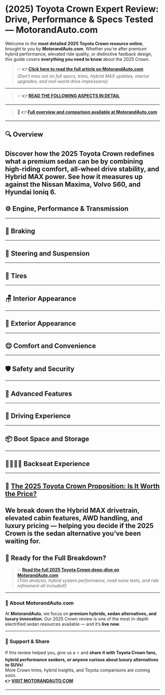 # (2025) Toyota Crown Expert Review: Drive, Performance & Specs Tested — MotorandAuto.com

Welcome to the **most detailed 2025 Toyota Crown resource online**, brought to you by **MotorandAuto.com**. Whether you're after premium hybrid performance, elevated ride quality, or distinctive fastback design, this guide covers **everything you need to know** about the 2025 Crown.

> ✅ **👉 [Click here to read the full article on MotorandAuto.com](https://motorandauto.com/2025-toyota-crown-expert-review-drive-performance-specs-tested/)**  
> *(Don’t miss out on full specs, trims, Hybrid MAX updates, interior upgrades, and real-world drive impressions)*

---
> ✅ **👉 [READ THE FOLLOWING ASPECTS IN DETAIL](https://motorandauto.com/2025-toyota-crown-expert-review-drive-performance-specs-tested/)**

---
> 📌 **👉 [Full overview and comparison available at MotorandAuto.com](https://motorandauto.com/2025-toyota-crown-expert-review-drive-performance-specs-tested/)**

---

## 🔍 **Overview**

Discover how the 2025 Toyota Crown redefines what a premium sedan can be by combining high-riding comfort, all-wheel drive stability, and Hybrid MAX power. See how it measures up against the Nissan Maxima, Volvo S60, and Hyundai Ioniq 6.  
---

## ⚙️ **Engine, Performance & Transmission**
---

## 🛑 **Braking**
---

## 🔄 **Steering and Suspension**
---

## 🛞 **Tires**
---

## 🪑 **Interior Appearance**
---

## 🚗 **Exterior Appearance**
---

## 😌 **Comfort and Convenience**
---

## 🛡️ **Safety and Security**
---

## 🚀 **Advanced Features**
---

## 🧭 **Driving Experience**
---

## 📦 **Boot Space and Storage**
---

## 👨‍👩‍👧‍👦 **Backseat Experience**
---

## 💸 **[The 2025 Toyota Crown Proposition: Is It Worth the Price?](https://motorandauto.com/2025-toyota-crown-expert-review-drive-performance-specs-tested/)**

We break down the **Hybrid MAX drivetrain, elevated cabin features, AWD handling, and luxury pricing** — helping you decide if the 2025 Crown is the sedan alternative you’ve been waiting for.
---

## 🔗 **Ready for the Full Breakdown?**

> 💥 **[Read the full 2025 Toyota Crown deep-dive on MotorandAuto.com](https://motorandauto.com/2025-toyota-crown-expert-review-drive-performance-specs-tested/)**  
> *(Trim analysis, hybrid system performance, road noise tests, and ride refinement all included!)*

---

### 🌟 About MotorandAuto.com

At **MotorandAuto**, we focus on **premium hybrids, sedan alternatives, and luxury innovation**. Our 2025 Crown review is one of the most in-depth electrified sedan resources available — and it’s **live now**.

---

### 📣 Support & Share

If this review helped you, give us a ⭐ and **share it with Toyota Crown fans, hybrid performance seekers, or anyone curious about luxury alternatives to SUVs!**  
More Crown trims, hybrid insights, and Toyota comparisons are coming soon.  
**👉 [VISIT MOTORANDAUTO.COM](https://motorandauto.com/)**

---
